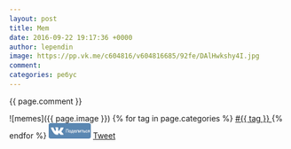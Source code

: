 ```yaml
---
layout: post
title: Mem
date: 2016-09-22 19:17:36 +0000
author: lependin
image: https://pp.vk.me/c604816/v604816685/92fe/DAlHwkshy4I.jpg
comment: 
categories: ребус
---
```

{{ page.comment }}
	  
![memes]({{ page.image }})
{% for tag in page.categories %}
<a href="https://memeshub.github.io/{{ tag }}">
#{{ tag }}
</a>
{% endfor %}
<a href='http://vkontakte.ru/share.php?url=https://memeshub.github.io{{ page.url | uri: absolute }}' target='_blank'><img src='/images/vk.png' border='0' width='76' height='28' alt='' title='Поделиться ВКонтакте'></a>
<a href="https://twitter.com/share" class="twitter-share-button" data-size="large" data-hashtags="memesHub">Tweet</a> <script>!function(d,s,id){var js,fjs=d.getElementsByTagName(s)[0],p=/^http:/.test(d.location)?'http':'https';if(!d.getElementById(id)){js=d.createElement(s);js.id=id;js.src=p+'://platform.twitter.com/widgets.js';fjs.parentNode.insertBefore(js,fjs);}}(document, 'script', 'twitter-wjs');</script>